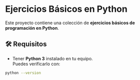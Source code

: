 # Ejercicios Básicos en Python 

Este proyecto contiene una colección de **ejercicios básicos de programación en Python**.


## 🛠 Requisitos

- Tener **Python 3** instalado en tu equipo.  
  Puedes verificarlo con:

```bash
python --version

